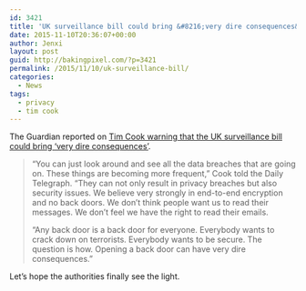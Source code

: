 ```yaml
---
id: 3421
title: 'UK surveillance bill could bring &#8216;very dire consequences&#8217;'
date: 2015-11-10T20:36:07+00:00
author: Jenxi
layout: post
guid: http://bakingpixel.com/?p=3421
permalink: /2015/11/10/uk-surveillance-bill/
categories:
  - News
tags:
  - privacy
  - tim cook
---
```

The Guardian reported on [Tim Cook warning that the UK surveillance bill could bring &#8216;very dire consequences&#8217;](http://www.theguardian.com/world/2015/nov/10/surveillance-bill-dire-consequences-apple-tim-cook).

> “You can just look around and see all the data breaches that are going on. These things are becoming more frequent,” Cook told the Daily Telegraph. “They can not only result in privacy breaches but also security issues. We believe very strongly in end-to-end encryption and no back doors. We don’t think people want us to read their messages. We don’t feel we have the right to read their emails.
> 
> “Any back door is a back door for everyone. Everybody wants to crack down on terrorists. Everybody wants to be secure. The question is how. Opening a back door can have very dire consequences.” 

Let&#8217;s hope the authorities finally see the light.